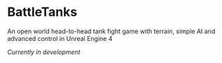 # BattleTanks
An open world head-to-head tank fight game with terrain, simple AI and advanced control in Unreal Engine 4

*Currently in development*
